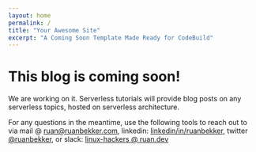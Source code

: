 ```yaml
---
layout: home
permalink: /
title: "Your Awesome Site"
excerpt: "A Coming Soon Template Made Ready for CodeBuild"
---
```

# This blog is coming soon!

We are working on it. Serverless tutorials will provide blog posts on any serverless topics, hosted on serverless architecture. 

For any questions in the meantime, use the following tools to reach out to via mail @ [ruan@ruanbekker.com](mailto:ruan@ruanbekker.com), linkedin: [linkedin/in/ruanbekker](https://www.linkedin.com/in/ruanbekker/), twitter [ @ruanbekker](https://twitter.com/ruanbekker), or slack: [linux-hackers @ ruan.dev](https://slack.ruan.dev/)
